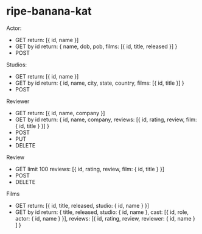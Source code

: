 # ripe-banana-kat

Actor:
- GET
    return: [{ id, name }]
- GET by id
    return: {
    name,
    dob,
    pob,
    films: [{
      id,
      title,
      released
    }]
}
- POST

Studios:
- GET
    return: [{ id, name }]
- GET by id
    return: { id, name, city, state, country, films: [{ id, title }] }
- POST

Reviewer
- GET
    return: [{
  id,
  name,
  company
}]
- GET by id
    return: {
    id,
    name,
    company,
    reviews: [{
        id,
        rating,
        review,
        film: { id, title }
    }]
}
- POST
- PUT
- DELETE

Review
- GET
limit 100 reviews: [{
    id,
    rating,
    review,
    film: { id, title }
}]
- POST
- DELETE

Films
- GET
    return: [{
    id, title, released,
    studio: { id, name }
}]
- GET by id
    return: {
    title,
    released,
    studio: { id, name },
    cast: [{
        id,
        role,
        actor: { id, name }
    }],
    reviews: [{
        id,
        rating,
        review,
        reviewer: { id, name }
    ]
}
